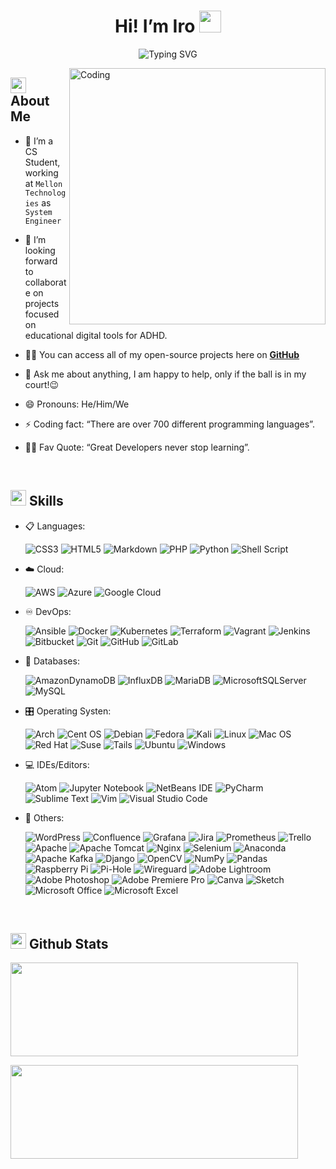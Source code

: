 ﻿  <h1 align="center">Hi! I’m Iro <img src="https://media.giphy.com/media/hvRJCLFzcasrR4ia7z/giphy.gif" width="35"></h1>
<div align="center">
<p><img src="https://readme-typing-svg.herokuapp.com?font=ROBOT&amp;size=25&amp;color=39FF14&amp;background=000000&amp;center=true&amp;vCenter=true&amp;width=490&amp;lines=>+Welcome+to+my+GitHub+profile...!" alt="Typing SVG"></p>
</div>
<img align="right" alt="Coding" width="410" src="//user-images.githubusercontent.com/74038190/212747903-e9bdf048-2dc8-41f9-b973-0e72ff807fba.gif">
<h2 id="--about-me"><img src="https://c.tenor.com/NCRHhqkXrJYAAAAi/programmers-go-internet.gif" width="25">  <b>About Me</b></h2>
<ul>
<li>
<p>🔭 I’m a CS Student, working at <code>Mellon Technologies</code> as <code>System Engineer</code></p>
</li>
<li>
<p>👯 I’m looking forward to collaborate on projects focused on educational digital tools for ADHD.</p>
</li>
<li>
<p>👨‍💻 You can access all of my open-source projects here on <strong><a href="https://github.com/sarath-pm">GitHub</a></strong></p>
</li>
<li>
<p>💬 Ask me about anything, I am happy to help, only if the ball is in my court!😉</p>
</li>
<li>
<p>😄 Pronouns: He/Him/We</p>
</li>
<li>
<p>⚡ Coding fact: “There are over 700 different programming languages”.</p>
</li>
<li>
<p>💪🏼 Fav Quote: “Great Developers never stop learning”.</p>
</li>
</ul>
<br>
<h2 id="-skills"><img src="https://media2.giphy.com/media/QssGEmpkyEOhBCb7e1/giphy.gif?cid=ecf05e47a0n3gi1bfqntqmob8g9aid1oyj2wr3ds3mg700bl&amp;rid=giphy.gif" width="25"><b> Skills</b></h2>
<p align="center">
</p><ul>
<li>
<p>📋 Languages:</p>
<p><img src="https://img.shields.io/badge/css3-#1572B6.svg?style=for-the-badge&amp;logo=css3&amp;logoColor=white" alt="CSS3">
<img src="https://img.shields.io/badge/html5-#E34F26.svg?style=for-the-badge&amp;logo=html5&amp;logoColor=white" alt="HTML5">
<img src="https://img.shields.io/badge/markdown-#000000.svg?style=for-the-badge&amp;logo=markdown&amp;logoColor=white" alt="Markdown">
<img src="https://img.shields.io/badge/php-#777BB4.svg?style=for-the-badge&amp;logo=php&amp;logoColor=white" alt="PHP">
<img src="https://img.shields.io/badge/python-3670A0?style=for-the-badge&amp;logo=python&amp;logoColor=ffdd54" alt="Python">
<img src="https://img.shields.io/badge/shell_script-#121011.svg?style=for-the-badge&amp;logo=gnu-bash&amp;logoColor=white" alt="Shell Script"></p>
</li>
<li>
<p>☁️ Cloud:</p>
<p><img src="https://img.shields.io/badge/AWS-#FF9900.svg?style=for-the-badge&amp;logo=amazon-aws&amp;logoColor=white" alt="AWS">
<img src="https://img.shields.io/badge/azure-#0072C6.svg?style=for-the-badge&amp;logo=microsoftazure&amp;logoColor=white" alt="Azure">
<img src="https://img.shields.io/badge/GoogleCloud-#4285F4.svg?style=for-the-badge&amp;logo=google-cloud&amp;logoColor=white" alt="Google Cloud"></p>
</li>
<li>
<p>♾️ DevOps:</p>
<p><img src="https://img.shields.io/badge/ansible-#1A1918.svg?style=for-the-badge&amp;logo=ansible&amp;logoColor=white" alt="Ansible">
<img src="https://img.shields.io/badge/docker-#0db7ed.svg?style=for-the-badge&amp;logo=docker&amp;logoColor=white" alt="Docker">
<img src="https://img.shields.io/badge/kubernetes-#326ce5.svg?style=for-the-badge&amp;logo=kubernetes&amp;logoColor=white" alt="Kubernetes">
<img src="https://img.shields.io/badge/terraform-#5835CC.svg?style=for-the-badge&amp;logo=terraform&amp;logoColor=white" alt="Terraform">
<img src="https://img.shields.io/badge/vagrant-#1563FF.svg?style=for-the-badge&amp;logo=vagrant&amp;logoColor=white" alt="Vagrant">
<img src="https://img.shields.io/badge/jenkins-#2C5263.svg?style=for-the-badge&amp;logo=jenkins&amp;logoColor=white" alt="Jenkins">
<img src="https://img.shields.io/badge/bitbucket-#0047B3.svg?style=for-the-badge&amp;logo=bitbucket&amp;logoColor=white" alt="Bitbucket">
<img src="https://img.shields.io/badge/git-#F05033.svg?style=for-the-badge&amp;logo=git&amp;logoColor=white" alt="Git">
<img src="https://img.shields.io/badge/github-#121011.svg?style=for-the-badge&amp;logo=github&amp;logoColor=white" alt="GitHub">
<img src="https://img.shields.io/badge/gitlab-#181717.svg?style=for-the-badge&amp;logo=gitlab&amp;logoColor=white" alt="GitLab"></p>
</li>
<li>
<p>💾 Databases:</p>
<p><img src="https://img.shields.io/badge/Amazon DynamoDB-4053D6?style=for-the-badge&amp;logo=Amazon DynamoDB&amp;logoColor=white" alt="AmazonDynamoDB">
<img src="https://img.shields.io/badge/InfluxDB-22ADF6?style=for-the-badge&amp;logo=InfluxDB&amp;logoColor=white" alt="InfluxDB">
<img src="https://img.shields.io/badge/MariaDB-003545?style=for-the-badge&amp;logo=mariadb&amp;logoColor=white" alt="MariaDB">
<img src="https://img.shields.io/badge/Microsoft SQL Sever-CC2927?style=for-the-badge&amp;logo=microsoft sql server&amp;logoColor=white" alt="MicrosoftSQLServer">
<img src="https://img.shields.io/badge/mysql-#00f.svg?style=for-the-badge&amp;logo=mysql&amp;logoColor=white" alt="MySQL"></p>
</li>
<li>
<p>🎛️ Operating Systen:</p>
<p><img src="https://img.shields.io/badge/Arch Linux-1793D1?logo=arch-linux&amp;logoColor=fff&amp;style=for-the-badge" alt="Arch">
<img src="https://img.shields.io/badge/cent os-002260?style=for-the-badge&amp;logo=centos&amp;logoColor=F0F0F0" alt="Cent OS">
<img src="https://img.shields.io/badge/Debian-D70A53?style=for-the-badge&amp;logo=debian&amp;logoColor=white" alt="Debian">
<img src="https://img.shields.io/badge/Fedora-294172?style=for-the-badge&amp;logo=fedora&amp;logoColor=white" alt="Fedora">
<img src="https://img.shields.io/badge/Kali-268BEE?style=for-the-badge&amp;logo=kalilinux&amp;logoColor=white" alt="Kali">
<img src="https://img.shields.io/badge/Linux-FCC624?style=for-the-badge&amp;logo=linux&amp;logoColor=black" alt="Linux">
<img src="https://img.shields.io/badge/mac os-000000?style=for-the-badge&amp;logo=macos&amp;logoColor=F0F0F0" alt="Mac OS">
<img src="https://img.shields.io/badge/Red Hat-EE0000?style=for-the-badge&amp;logo=redhat&amp;logoColor=white" alt="Red Hat">
<img src="https://img.shields.io/badge/SUSE-0C322C?style=for-the-badge&amp;logo=SUSE&amp;logoColor=white" alt="Suse">
<img src="https://img.shields.io/badge/Tails -56347C?&amp;style=for-the-badge&amp;logo=tails&amp;logoColor=white" alt="Tails">
<img src="https://img.shields.io/badge/Ubuntu-E95420?style=for-the-badge&amp;logo=ubuntu&amp;logoColor=white" alt="Ubuntu">
<img src="https://img.shields.io/badge/Windows-0078D6?style=for-the-badge&amp;logo=windows&amp;logoColor=white" alt="Windows"></p>
</li>
<li>
<p>💻 IDEs/Editors:</p>
<p><img src="https://img.shields.io/badge/Atom-#66595C.svg?style=for-the-badge&amp;logo=atom&amp;logoColor=white" alt="Atom">
<img src="https://img.shields.io/badge/jupyter-#FA0F00.svg?style=for-the-badge&amp;logo=jupyter&amp;logoColor=white" alt="Jupyter Notebook">
<img src="https://img.shields.io/badge/NetBeansIDE-1B6AC6.svg?style=for-the-badge&amp;logo=apache-netbeans-ide&amp;logoColor=white" alt="NetBeans IDE">
<img src="https://img.shields.io/badge/pycharm-143?style=for-the-badge&amp;logo=pycharm&amp;logoColor=black&amp;color=black&amp;labelColor=green" alt="PyCharm">
<img src="https://img.shields.io/badge/sublime_text-#575757.svg?style=for-the-badge&amp;logo=sublime-text&amp;logoColor=important" alt="Sublime Text">
<img src="https://img.shields.io/badge/VIM-#11AB00.svg?style=for-the-badge&amp;logo=vim&amp;logoColor=white" alt="Vim">
<img src="https://img.shields.io/badge/Visual Studio Code-0078d7.svg?style=for-the-badge&amp;logo=visual-studio-code&amp;logoColor=white" alt="Visual Studio Code"></p>
</li>
<li>
<p>🥅 Others:</p>
<p><img src="https://img.shields.io/badge/WordPress-#117AC9.svg?style=for-the-badge&amp;logo=WordPress&amp;logoColor=white" alt="WordPress">
<img src="https://img.shields.io/badge/confluence-#172BF4.svg?style=for-the-badge&amp;logo=confluence&amp;logoColor=white" alt="Confluence">
<img src="https://img.shields.io/badge/grafana-#F46800.svg?style=for-the-badge&amp;logo=grafana&amp;logoColor=white" alt="Grafana">
<img src="https://img.shields.io/badge/jira-#0A0FFF.svg?style=for-the-badge&amp;logo=jira&amp;logoColor=white" alt="Jira">
<img src="https://img.shields.io/badge/Prometheus-E6522C?style=for-the-badge&amp;logo=Prometheus&amp;logoColor=white" alt="Prometheus">
<img src="https://img.shields.io/badge/Trello-#026AA7.svg?style=for-the-badge&amp;logo=Trello&amp;logoColor=white" alt="Trello">
<img src="https://img.shields.io/badge/apache-#D42029.svg?style=for-the-badge&amp;logo=apache&amp;logoColor=white" alt="Apache">
<img src="https://img.shields.io/badge/apache tomcat-#F8DC75.svg?style=for-the-badge&amp;logo=apache-tomcat&amp;logoColor=black" alt="Apache Tomcat">
<img src="https://img.shields.io/badge/nginx-#009639.svg?style=for-the-badge&amp;logo=nginx&amp;logoColor=white" alt="Nginx">
<img src="https://img.shields.io/badge/-selenium-CB02A?style=for-the-badge&amp;logo=selenium&amp;logoColor=white" alt="Selenium">
<img src="https://img.shields.io/badge/Anaconda-#44A833.svg?style=for-the-badge&amp;logo=anaconda&amp;logoColor=white" alt="Anaconda">
<img src="https://img.shields.io/badge/Apache Kafka-000?style=for-the-badge&amp;logo=apachekafka" alt="Apache Kafka">
<img src="https://img.shields.io/badge/django-#092E20.svg?style=for-the-badge&amp;logo=django&amp;logoColor=white" alt="Django">
<img src="https://img.shields.io/badge/opencv-#white.svg?style=for-the-badge&amp;logo=opencv&amp;logoColor=white" alt="OpenCV">
<img src="https://img.shields.io/badge/numpy-#013243.svg?style=for-the-badge&amp;logo=numpy&amp;logoColor=white" alt="NumPy">
<img src="https://img.shields.io/badge/pandas-#150458.svg?style=for-the-badge&amp;logo=pandas&amp;logoColor=white" alt="Pandas">
<img src="https://img.shields.io/badge/-RaspberryPi-C51A4A?style=for-the-badge&amp;logo=Raspberry-Pi" alt="Raspberry Pi">
<img src="https://img.shields.io/badge/pihole-#96060C.svg?style=for-the-badge&amp;logo=pi-hole&amp;logoColor=white" alt="Pi-Hole">
<img src="https://img.shields.io/badge/wireguard-#88171A.svg?style=for-the-badge&amp;logo=wireguard&amp;logoColor=white" alt="Wireguard">
<img src="https://img.shields.io/badge/Adobe Lightroom-31A8FF.svg?style=for-the-badge&amp;logo=Adobe Lightroom&amp;logoColor=white" alt="Adobe Lightroom">
<img src="https://img.shields.io/badge/adobe photoshop-#31A8FF.svg?style=for-the-badge&amp;logo=adobe photoshop&amp;logoColor=white" alt="Adobe Photoshop">
<img src="https://img.shields.io/badge/Adobe Premiere Pro-9999FF.svg?style=for-the-badge&amp;logo=Adobe Premiere Pro&amp;logoColor=white" alt="Adobe Premiere Pro">
<img src="https://img.shields.io/badge/Canva-#00C4CC.svg?style=for-the-badge&amp;logo=Canva&amp;logoColor=white" alt="Canva">
<img src="https://img.shields.io/badge/Sketch-FFB387?style=for-the-badge&amp;logo=sketch&amp;logoColor=black" alt="Sketch">
<img src="https://img.shields.io/badge/Microsoft_Office-D83B01?style=for-the-badge&amp;logo=microsoft-office&amp;logoColor=white" alt="Microsoft Office">
<img src="https://img.shields.io/badge/Microsoft_Excel-217346?style=for-the-badge&amp;logo=microsoft-excel&amp;logoColor=white" alt="Microsoft Excel"></p>
</li>
</ul>
<p></p>
<br> 
<h2 id="-github-stats"><img src="https://media.giphy.com/media/iY8CRBdQXODJSCERIr/giphy.gif" width="25"> <b>Github Stats</b></h2>
<p><img width="460" height="150" src="https://github-readme-stats.vercel.app/api?username=sarath-pm&amp;theme=tokyonight&amp;show_icons=true/460/300">
</p><p><img 460="" width="460" height="150" src="https://github-readme-stats.vercel.app/api/top-langs?username=sarath-pm&amp;show_icons=true&amp;locale=en&amp;layout=compact&amp;theme=tokyonight" 300&
